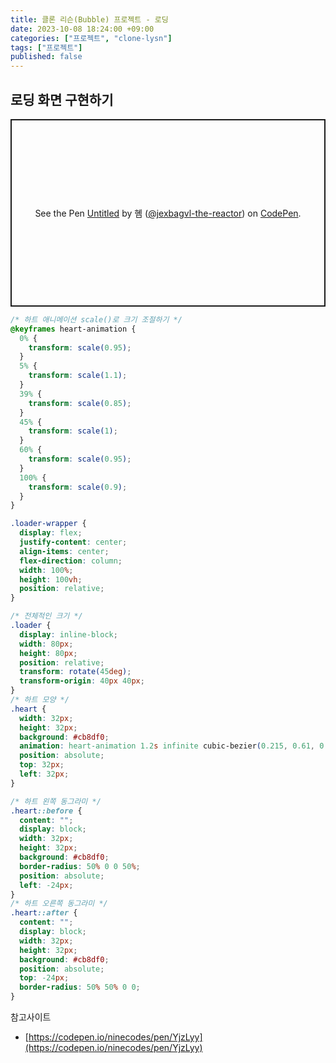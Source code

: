 ```yaml
---
title: 클론 리슨(Bubble) 프로젝트 - 로딩
date: 2023-10-08 18:24:00 +09:00
categories: ["프로젝트", "clone-lysn"]
tags: ["프로젝트"]
published: false
---
```


## 로딩 화면 구현하기

<p class="codepen" data-height="300" data-default-tab="css,result" data-slug-hash="vYbYBoM" data-user="jexbagvl-the-reactor" style="height: 300px; box-sizing: border-box; display: flex; align-items: center; justify-content: center; border: 2px solid; margin: 1em 0; padding: 1em;">
  <span>See the Pen <a href="https://codepen.io/jexbagvl-the-reactor/pen/vYbYBoM">
  Untitled</a> by 혬 (<a href="https://codepen.io/jexbagvl-the-reactor">@jexbagvl-the-reactor</a>)
  on <a href="https://codepen.io">CodePen</a>.</span>
</p>
<script async src="https://cpwebassets.codepen.io/assets/embed/ei.js"></script>

```css
/* 하트 애니메이션 scale()로 크기 조절하기 */
@keyframes heart-animation {
  0% {
    transform: scale(0.95);
  }
  5% {
    transform: scale(1.1);
  }
  39% {
    transform: scale(0.85);
  }
  45% {
    transform: scale(1);
  }
  60% {
    transform: scale(0.95);
  }
  100% {
    transform: scale(0.9);
  }
}

.loader-wrapper {
  display: flex;
  justify-content: center;
  align-items: center;
  flex-direction: column;
  width: 100%;
  height: 100vh;
  position: relative;
}

/* 전체적인 크기 */
.loader {
  display: inline-block;
  width: 80px;
  height: 80px;
  position: relative;
  transform: rotate(45deg);
  transform-origin: 40px 40px;
}
/* 하트 모양 */
.heart {
  width: 32px;
  height: 32px;
  background: #cb8df0;
  animation: heart-animation 1.2s infinite cubic-bezier(0.215, 0.61, 0.355, 1);
  position: absolute;
  top: 32px;
  left: 32px;
}

/* 하트 왼쪽 동그라미 */
.heart::before {
  content: "";
  display: block;
  width: 32px;
  height: 32px;
  background: #cb8df0;
  border-radius: 50% 0 0 50%;
  position: absolute;
  left: -24px;
}
/* 하트 오른쪽 동그라미 */
.heart::after {
  content: "";
  display: block;
  width: 32px;
  height: 32px;
  background: #cb8df0;
  position: absolute;
  top: -24px;
  border-radius: 50% 50% 0 0;
}
```

참고사이트

- [https://codepen.io/ninecodes/pen/YjzLyy](https://codepen.io/ninecodes/pen/YjzLyy)
